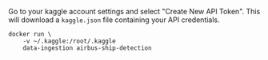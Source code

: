 

Go to your kaggle account settings and select "Create New API Token". This will download a `kaggle.json` file containing your API credentials.


```
docker run \
    -v ~/.kaggle:/root/.kaggle 
    data-ingestion airbus-ship-detection
```
